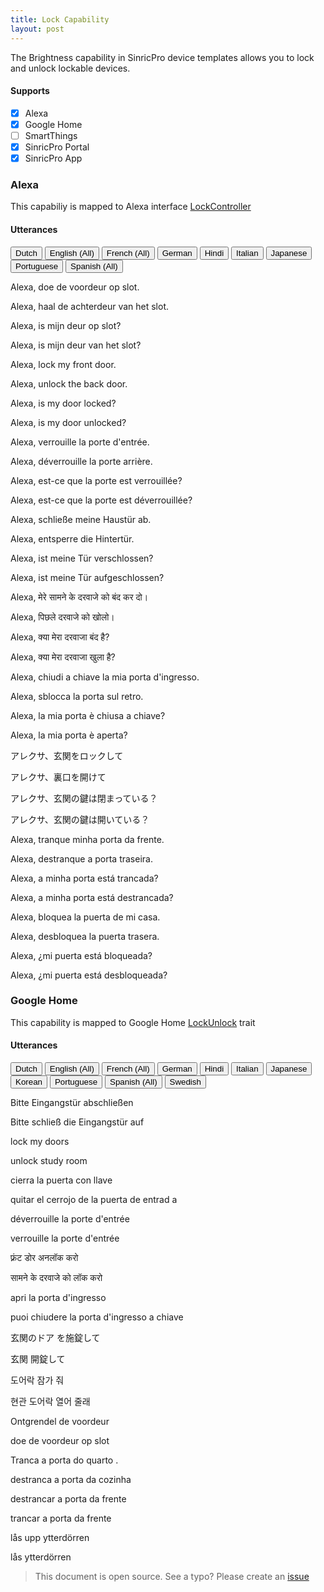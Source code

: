 ```yaml
---
title: Lock Capability
layout: post
---
```


The Brightness capability in SinricPro device templates allows you to lock and unlock lockable devices.

#### Supports
 - [x]  Alexa
 - [x]  Google Home
 - [ ]  SmartThings
 - [x]  SinricPro Portal
 - [x]  SinricPro App

### Alexa 

This capabiliy is mapped to Alexa interface [LockController](https://developer.amazon.com/en-US/docs/alexa/device-apis/alexa-lockcontroller.html)

#### Utterances

<!-- Alexa Language Tabs -->
<div class="tab">
  <button class="tablinks active" onclick="openLanguage(event, 'alexa-nl-NL')">Dutch</button>
  <button class="tablinks" onclick="openLanguage(event, 'alexa-en-US')">English (All)</button>
  <button class="tablinks" onclick="openLanguage(event, 'alexa-fr-FR')">French (All)</button>
  <button class="tablinks" onclick="openLanguage(event, 'alexa-de-DE')">German</button>  
  <button class="tablinks" onclick="openLanguage(event, 'alexa-hi-IN')">Hindi</button>
  <button class="tablinks" onclick="openLanguage(event, 'alexa-it-IT')">Italian</button>  
  <button class="tablinks" onclick="openLanguage(event, 'alexa-ja-JP')">Japanese</button>
  <button class="tablinks" onclick="openLanguage(event, 'alexa-pt-BR')">Portuguese</button>
  <button class="tablinks" onclick="openLanguage(event, 'alexa-es-ES')">Spanish (All)</button>
</div>

<div id="alexa-nl-NL" class="tabcontent" style="display: block;"> 
<p>Alexa, doe de voordeur op slot.</p>
<p>Alexa, haal de achterdeur van het slot.</p>
<p>Alexa, is mijn deur op slot?</p>
<p>Alexa, is mijn deur van het slot?</p>
</div>

<div id="alexa-en-US" class="tabcontent"> 
<p>Alexa, lock my front door.</p>
<p>Alexa, unlock the back door.</p>
<p>Alexa, is my door locked?</p>
<p>Alexa, is my door unlocked?</p>
</div>

<div id="alexa-fr-FR" class="tabcontent"> 
<p>Alexa, verrouille la porte d'entrée.</p>
<p>Alexa, déverrouille la porte arrière.</p>
<p>Alexa, est-ce que la porte est verrouillée?</p>
<p>Alexa, est-ce que la porte est déverrouillée?</p>
</div>

<div id="alexa-de-DE" class="tabcontent"> 
<p>Alexa, schließe meine Haustür ab.</p>
<p>Alexa, entsperre die Hintertür.</p>
<p>Alexa, ist meine Tür verschlossen?</p>
<p>Alexa, ist meine Tür aufgeschlossen?</p>
</div>
 
<div id="alexa-hi-IN" class="tabcontent"> 
<p>Alexa, मेरे सामने के दरवाजे को बंद कर दो।</p>
<p>Alexa, पिछले दरवाजे को खोलो।</p>
<p>Alexa, क्या मेरा दरवाजा बंद है?</p>
<p>Alexa, क्या मेरा दरवाजा खुला है?</p>
</div>

<div id="alexa-it-IT" class="tabcontent"> 
<p>Alexa, chiudi a chiave la mia porta d'ingresso.</p>
<p>Alexa, sblocca la porta sul retro.</p>
<p>Alexa, la mia porta è chiusa a chiave?</p>
<p>Alexa, la mia porta è aperta?</p>
</div>

<div id="alexa-ja-JP" class="tabcontent"> 
アレクサ、玄関をロックして</p>
アレクサ、裏口を開けて</p>
アレクサ、玄関の鍵は閉まっている？</p>
アレクサ、玄関の鍵は開いている？</p>
</div>

<div id="alexa-pt-BR" class="tabcontent"> 
<p>Alexa, tranque minha porta da frente.</p>
<p>Alexa, destranque a porta traseira.</p>
<p>Alexa, a minha porta está trancada?</p>
<p>Alexa, a minha porta está destrancada?</p>
</div>

<div id="alexa-es-ES" class="tabcontent"> 
<p>Alexa, bloquea la puerta de mi casa.</p>
<p>Alexa, desbloquea la puerta trasera.</p>
<p>Alexa, ¿mi puerta está bloqueada?</p>
<p>Alexa, ¿mi puerta está desbloqueada?</p>
</div>

### Google Home

This capability is mapped to Google Home [LockUnlock](https://developers.home.google.com/cloud-to-cloud/traits/lockunlock) trait

#### Utterances

<!-- Google Home Language Tabs -->
<div class="tab">
  <button class="tablinks active" onclick="openLanguage(event, 'gh-nl-NL')">Dutch</button>
  <button class="tablinks" onclick="openLanguage(event, 'gh-en-US')">English (All)</button>
  <button class="tablinks" onclick="openLanguage(event, 'gh-fr-FR')">French (All)</button>
  <button class="tablinks" onclick="openLanguage(event, 'gh-de-DE')">German</button>  
  <button class="tablinks" onclick="openLanguage(event, 'gh-hi-IN')">Hindi</button>
  <button class="tablinks" onclick="openLanguage(event, 'gh-it-IT')">Italian</button>
  <button class="tablinks" onclick="openLanguage(event, 'gh-ja-JP')">Japanese</button>
  <button class="tablinks" onclick="openLanguage(event, 'gh-ko-KR')">Korean</button>
  <button class="tablinks" onclick="openLanguage(event, 'gh-pt-BR')">Portuguese</button>
  <button class="tablinks" onclick="openLanguage(event, 'gh-es-ES')">Spanish (All)</button>
  <button class="tablinks" onclick="openLanguage(event, 'gh-sv-SE')">Swedish</button>
</div>

<div id="gh-de-DE" class="tabcontent"> 
<p>Bitte Eingangstür abschließen</p>
<p>Bitte schließ die Eingangstür auf</p>
</div>

<div id="gh-en-US" class="tabcontent">
<p>lock my doors</p>
<p>unlock study room</p>
</div>

<div id="gh-es-ES" class="tabcontent">
<p>cierra la puerta con llave</p>
<p>quitar el cerrojo de la puerta de entrad a</p>
</div>

<div id="gh-fr-FR" class="tabcontent">
<p>déverrouille la porte d'entrée</p>
<p>verrouille la porte d'entrée</p>
</div>

<div id="gh-hi-IN" class="tabcontent">
<p>फ़्रंट डोर अनलॉक करो</p>
<p>सामने के दरवाजे को लॉक करो</p>
</div>

<div id="gh-it-IT" class="tabcontent">
<p>apri la porta d'ingresso</p>
<p>puoi chiudere la porta d'ingresso a chiave</p>
</div>

<div id="gh-ja-JP" class="tabcontent">
<p>玄関のドア を施錠して</p>
<p>玄関 開錠して</p>
</div>

<div id="gh-ko-KR" class="tabcontent">
<p>도어락 잠가 줘</p>
<p>현관 도어락 열어 줄래</p>
</div>

<div id="gh-nl-NL" class="tabcontent" style="display: block;">
<p>Ontgrendel de voordeur</p>
<p>doe de voordeur op slot</p>
</div>

<div id="gh-pt-BR" class="tabcontent">
<p>Tranca a porta do quarto .</p>
<p>destranca a porta da cozinha</p>
<p>destrancar a porta da frente</p>
<p>trancar a porta da frente</p>
</div>

<div id="gh-sv-SE" class="tabcontent">
<p>lås upp ytterdörren</p>
<p>lås ytterdörren</p>
</div>


> This document is open source. See a typo? Please create an [issue](https://github.com/sinricpro/help-docs)